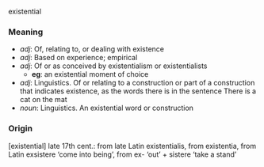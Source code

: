 existential
### Meaning
+ _adj_: Of, relating to, or dealing with existence
+ _adj_: Based on experience; empirical
+ _adj_: Of or as conceived by existentialism or existentialists
	+ __eg__: an existential moment of choice
+ _adj_: Linguistics. Of or relating to a construction or part of a construction that indicates existence, as the words there is in the sentence There is a cat on the mat
+ _noun_: Linguistics. An existential word or construction

### Origin

[existential] late 17th cent.: from late Latin existentialis, from existentia, from Latin exsistere ‘come into being’, from ex- ‘out’ + sistere ‘take a stand’
